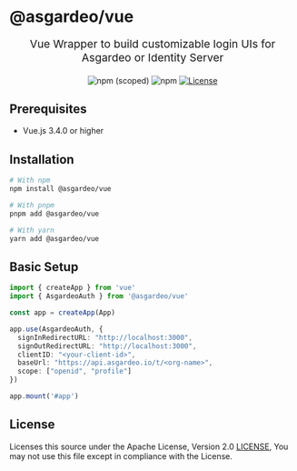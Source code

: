 # @asgardeo/vue

<p align="center" style="font-size: 1.2rem;">Vue Wrapper to build customizable login UIs for Asgardeo or Identity Server</p>

<div align="center">
  <img alt="npm (scoped)" src="https://img.shields.io/npm/v/@asgardeo/vue">
  <img alt="npm" src="https://img.shields.io/npm/dw/@asgardeo/vue">
  <a href="./LICENSE"><img src="https://img.shields.io/badge/License-Apache%202.0-blue.svg" alt="License"></a>
</div>

## Prerequisites
- Vue.js 3.4.0 or higher

## Installation

```bash
# With npm
npm install @asgardeo/vue

# With pnpm
pnpm add @asgardeo/vue

# With yarn
yarn add @asgardeo/vue
```

## Basic Setup

```typescript
import { createApp } from 'vue'
import { AsgardeoAuth } from '@asgardeo/vue'

const app = createApp(App)

app.use(AsgardeoAuth, {
  signInRedirectURL: "http://localhost:3000",
  signOutRedirectURL: "http://localhost:3000",
  clientID: "<your-client-id>",
  baseUrl: "https://api.asgardeo.io/t/<org-name>",
  scope: ["openid", "profile"]
})

app.mount('#app')
```

## License

Licenses this source under the Apache License, Version 2.0 [LICENSE](./LICENSE), You may not use this file except in compliance with the License.